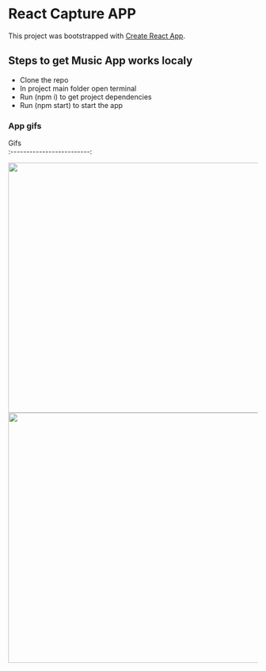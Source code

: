 # React Capture APP

This project was bootstrapped with [Create React App](https://github.com/facebook/create-react-app).

## Steps to get Music App works localy

-   Clone the repo
-   In project main folder open terminal
-   Run (npm i) to get project dependencies
-   Run (npm start) to start the app

### App gifs

Gifs  
:-------------------------:

<img src="https://media.giphy.com/media/wH52DfksSBgaWhOL8o/giphy.gif" width="896" height="504" />

<img src="https://media.giphy.com/media/0TKgUXIP1AnCPyM4Hp/giphy.gif" width="896" height="504" />

